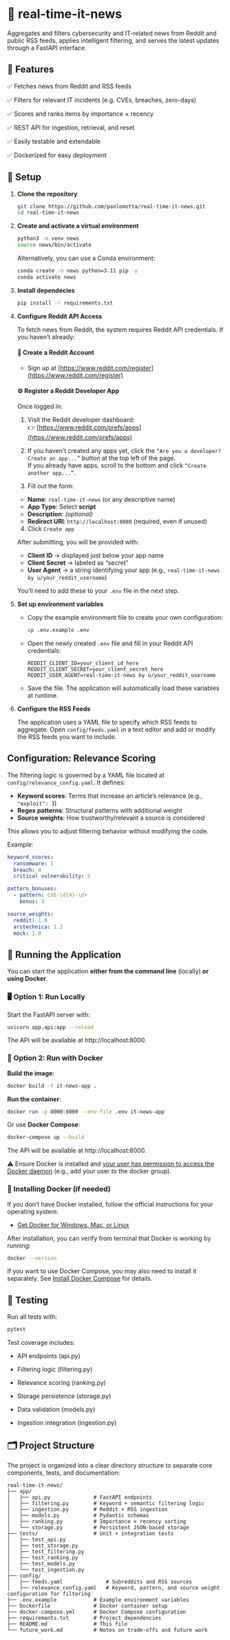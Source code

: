 # 📡 real-time-it-news
Aggregates and filters cybersecurity and IT-related news from Reddit and public RSS feeds, applies intelligent filtering, and serves the latest updates through a FastAPI interface.

## 🚀 Features

✅ Fetches news from Reddit and RSS feeds

✅ Filters for relevant IT incidents (e.g. CVEs, breaches, zero-days)

✅ Scores and ranks items by importance × recency

✅ REST API for ingestion, retrieval, and reset

✅ Easily testable and extendable

✅ Dockerized for easy deployment


## 🧰 Setup

1. **Clone the repository**
   ```bash
   git clone https://github.com/paolomotta/real-time-it-news.git
   cd real-time-it-news
   ```

2. **Create and activate a virtual environment**
    ```bash
    python3 -m venv news
    source news/bin/activate
    ```
    Alternatively, you can use a Conda environment:
    ```bash
    conda create -n news python=3.11 pip -y 
    conda activate news
    ```

3. **Install dependecies**
    ```bash 
    pip install -r requirements.txt
    ```

4. **Configure Reddit API Access**

    To fetch news from Reddit, the system requires Reddit API credentials. If you haven’t already:

    #### 🧾 Create a Reddit Account
    - Sign up at [https://www.reddit.com/register](https://www.reddit.com/register)

    #### ⚙️ Register a Reddit Developer App
    Once logged in:

    1. Visit the Reddit developer dashboard:  
      👉 [https://www.reddit.com/prefs/apps](https://www.reddit.com/prefs/apps)

    2. If you haven’t created any apps yet, click the `“Are you a developer? Create an app...”` button at the top left of the page.  
      If you already have apps, scroll to the bottom and click `“Create another app...”`.

    3. Fill out the form:
      - **Name**: `real-time-it-news` (or any descriptive name)
      - **App Type**: Select **script**
      - **Description**: _(optional)_
      - **Redirect URI**: `http://localhost:8080` (required, even if unused)

    4. Click `Create app`

    After submitting, you will be provided with:
    - **Client ID** → displayed just below your app name
    - **Client Secret** → labeled as “secret”
    - **User Agent** → a string identifying your app (e.g., `real-time-it-news by u/your_reddit_username`)

    You’ll need to add these to your `.env` file in the next step.



5. **Set up environment variables**

    - Copy the example environment file to create your own configuration:
      ```bash
      cp .env.example .env
      ```
    - Open the newly created `.env` file and fill in your Reddit API credentials:
      ```env
      REDDIT_CLIENT_ID=your_client_id_here
      REDDIT_CLIENT_SECRET=your_client_secret_here
      REDDIT_USER_AGENT=real-time-it-news by u/your_reddit_username
      ```
    - Save the file. The application will automatically load these variables at runtime.

6. **Configure the RSS Feeds**

    The application uses a YAML file to specify which RSS feeds to aggregate.
    Open `config/feeds.yaml` in a text editor and add or modify the RSS feeds you want to include.


## Configuration: Relevance Scoring

The filtering logic is governed by a YAML file located at `config/relevance_config.yaml`. It defines:

- **Keyword scores**: Terms that increase an article’s relevance (e.g., `"exploit": 3`)
- **Regex patterns**: Structural patterns with additional weight
- **Source weights**: How trustworthy/relevant a source is considered

This allows you to adjust filtering behavior without modifying the code.

Example:

```yaml
keyword_scores:
  ransomware: 5
  breach: 4
  critical vulnerability: 5

pattern_bonuses:
  - pattern: CVE-\d{4}-\d+
    bonus: 3

source_weights:
  reddit: 1.0
  arstechnica: 1.2
  mock: 1.0
```

## 🏁 Running the Application

You can start the application **either from the command line** (locally) **or using Docker**.


### 🖥️ Option 1: Run Locally

Start the FastAPI server with:

```bash
uvicorn app.api:app --reload
```

The API will be available at http://localhost:8000.
### 🐳 Option 2: Run with Docker

**Build the image:**
```bash
docker build -t it-news-app .
```

**Run the container**:
```bash
docker run -p 8000:8000 --env-file .env it-news-app
```

Or use **Docker Compose**:
```bash
docker-compose up --build
```

The API will be available at http://localhost:8000.

⚠️ Ensure Docker is installed and [your user has permission to access the Docker daemon](https://stackoverflow.com/questions/48957195/how-to-fix-docker-permission-denied) (e.g., add your user to the docker group).


### 🐳 Installing Docker (if needed)

If you don’t have Docker installed, follow the official instructions for your operating system:

- [Get Docker for Windows, Mac, or Linux](https://docs.docker.com/get-docker/)

After installation, you can verify from terminal that Docker is working by running:

```bash
docker --version
```

If you want to use Docker Compose, you may also need to install it separately. See [Install Docker Compose](https://docs.docker.com/compose/install/) for details.



## 🧪 Testing

Run all tests with:

```bash
pytest
```

Test coverage includes:

- API endpoints (api.py)

- Filtering logic (filtering.py)

- Relevance scoring (ranking.py)

- Storage persistence (storage.py)

- Data validation (models.py)

- Ingestion integration (ingestion.py)

## 🗂️ Project Structure

The project is organized into a clear directory structure to separate core components, tests, and documentation:

```
real-time-it-news/
├── app/
│   ├── api.py              # FastAPI endpoints
│   ├── filtering.py        # Keyword + semantic filtering logic
│   ├── ingestion.py        # Reddit + RSS ingestion
│   ├── models.py           # Pydantic schemas
│   ├── ranking.py          # Importance × recency sorting
│   └── storage.py          # Persistent JSON-based storage
├── tests/                  # Unit + integration tests
│   ├── test_api.py
│   ├── test_storage.py
│   ├── test_filtering.py
│   ├── test_ranking.py
│   ├── test_models.py
│   └── test_ingestion.py
├── config/
│   ├── feeds.yaml              # Subreddits and RSS sources
│   ├── relevance_config.yaml   # Keyword, pattern, and source weight configuration for filtering
├── .env.example            # Example environment variables
├── Dockerfile              # Docker container setup
├── docker-compose.yml      # Docker Compose configuration
├── requirements.txt        # Project dependencies
├── README.md               # This file
└── future_work.md          # Notes on trade-offs and future work
```

